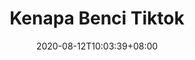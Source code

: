 ---
title: "Kenapa Benci Tiktok"
date: 2020-08-12T10:03:39+08:00
hero: /images/hero-3.jpg
excerpt:
draft: true
---